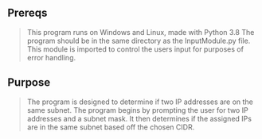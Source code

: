 ## Prereqs
> This program runs on Windows and Linux, made with Python 3.8
> The program should be in the same directory as the InputModule.py file.
> This module is imported to control the users input for purposes of error handling.

## Purpose
> The program is designed to determine if two IP addresses are on the same subnet.
> The program begins by prompting the user for two IP addresses and a subnet mask.
> It then determines if the assigned IPs are in the same subnet based off the chosen CIDR.
